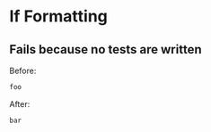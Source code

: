 <!-- gen:mayoverwrite -->
# If Formatting

## Fails because no tests are written

Before:
```ruby
foo
```

After:
```ruby
bar
```
